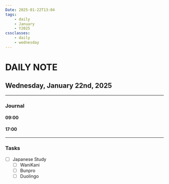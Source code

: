 ```yaml
---
Date: 2025-01-22T13:04
tags:
    - daily
    - January
    - Y2025
cssclasses:
    - daily
    - wednesday
---
```

# DAILY NOTE
## Wednesday, January 22nd, 2025
***
### Journal

#### 09:00

#### 17:00

***
### Tasks
- [ ] Japanese Study
    - [ ] WaniKani
    - [ ] Bunpro
    - [ ] Duolingo